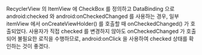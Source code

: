 RecyclerView 의 ItemView 에 CheckBox 를 정의하고 DataBinding 으로 android:checked 와 android:onCheckedChanged 를 사용하는 경우, 일부 itemView 에서 onCreateViewHolder() 를 호출할 때 onCheckedChanged() 가 호출되었다.
사용자가 직접 checked 를 변경하지 않아도 onCheckedChanged 가 호출되어 불필요한 로직을 수행하므로, android:onClick 을 사용하여 checked 상태를 확인하는 것이 좋겠다. 